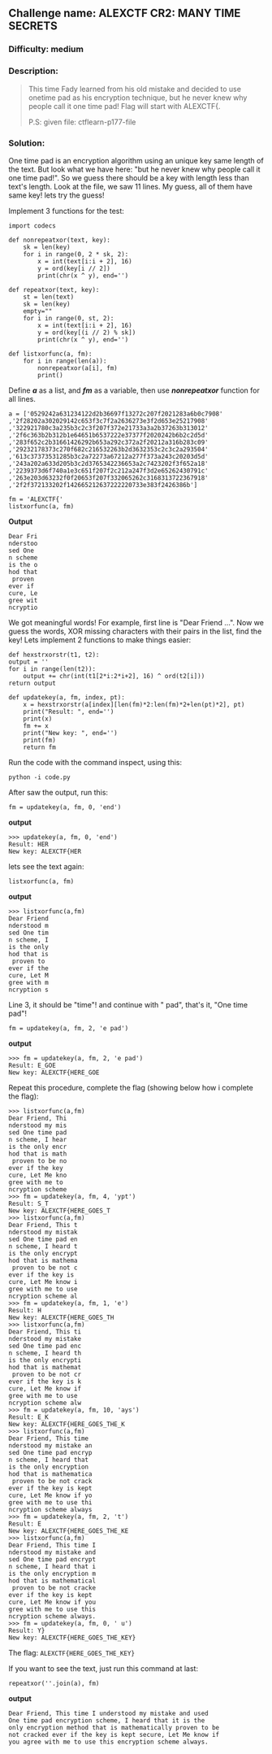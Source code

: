 ## Challenge name: ALEXCTF CR2: MANY TIME SECRETS
### Difficulty:	medium

### Description:
> This time Fady learned from his old mistake and decided to use onetime pad as his encryption technique, but he never knew why people call it one time pad! Flag will start with ALEXCTF{. 
> 
> P.S: given file: ctflearn-p177-file

### Solution:

One time pad is an encryption algorithm using an unique key same length of the text. But look what we have here: "but he never knew why people call it one time pad!". So we guess there should be a key with length less than text's length.
Look at the file, we saw 11 lines. My guess, all of them have same key!
lets try the guess!

Implement 3 functions for the test:

	import codecs

	def nonrepeatxor(text, key):
		sk = len(key)
		for i in range(0, 2 * sk, 2):
			x = int(text[i:i + 2], 16)
			y = ord(key[i // 2])
			print(chr(x ^ y), end='')

	def repeatxor(text, key):
		st = len(text)
		sk = len(key)
		empty=""
		for i in range(0, st, 2):
			x = int(text[i:i + 2], 16)
			y = ord(key[(i // 2) % sk])
			print(chr(x ^ y), end='')
	
	def listxorfunc(a, fm):
		for i in range(len(a)):
			nonrepeatxor(a[i], fm)
			print()

Define ***a*** as a list, and ***fm*** as a variable, then use ***nonrepeatxor*** function for all lines.

	a = ['0529242a631234122d2b36697f13272c207f2021283a6b0c7908'
	,'2f28202a302029142c653f3c7f2a2636273e3f2d653e25217908'
	,'322921780c3a235b3c2c3f207f372e21733a3a2b37263b313012'
	,'2f6c363b2b312b1e64651b6537222e37377f2020242b6b2c2d5d'
	,'283f652c2b31661426292b653a292c372a2f20212a316b283c09'
	,'29232178373c270f682c216532263b2d3632353c2c3c2a293504'
	,'613c37373531285b3c2a72273a67212a277f373a243c20203d5d'
	,'243a202a633d205b3c2d3765342236653a2c7423202f3f652a18'
	,'2239373d6f740a1e3c651f207f2c212a247f3d2e65262430791c'
	,'263e203d63232f0f20653f207f332065262c3168313722367918'
	,'2f2f372133202f142665212637222220733e383f2426386b']

	fm = 'ALEXCTF{'
	listxorfunc(a, fm)

**Output**
	
    Dear Fri
	nderstoo
	sed One
	n scheme
	is the o
	hod that
	 proven
	ever if
	cure, Le
	gree wit
	ncryptio

We got meaningful words! For example, first line is "Dear Friend ...".
Now we guess the words, XOR missing characters with their pairs in the list, find the key! 
Lets implement 2 functions to make things easier:
	
	def hexstrxorstr(t1, t2):
	output = ''
	for i in range(len(t2)):
		output += chr(int(t1[2*i:2*i+2], 16) ^ ord(t2[i]))
	return output
			
	def updatekey(a, fm, index, pt):
		x = hexstrxorstr(a[index][len(fm)*2:len(fm)*2+len(pt)*2], pt)
		print("Result: ", end='')
		print(x)
		fm += x
		print("New key: ", end='')
		print(fm)
		return fm

Run the code with the command inspect, using this:

	python -i code.py

After saw the output, run this:
	
	fm = updatekey(a, fm, 0, 'end')

**output**

	>>> updatekey(a, fm, 0, 'end')
	Result: HER
	New key: ALEXCTF{HER

lets see the text again:

	listxorfunc(a, fm)

**output**

	>>> listxorfunc(a,fm)
	Dear Friend
	nderstood m
	sed One tim
	n scheme, I
	is the only
	hod that is
	 proven to
	ever if the
	cure, Let M
	gree with m
	ncryption s

Line 3, it should be "time"! and continue with " pad", that's it, "One time pad"!

	fm = updatekey(a, fm, 2, 'e pad')

**output**

	>>> fm = updatekey(a, fm, 2, 'e pad')
	Result: E_GOE
	New key: ALEXCTF{HERE_GOE

Repeat this procedure, complete the flag (showing below how i complete the flag):

	>>> listxorfunc(a,fm)
	Dear Friend, Thi
	nderstood my mis
	sed One time pad
	n scheme, I hear
	is the only encr
	hod that is math
	 proven to be no
	ever if the key
	cure, Let Me kno
	gree with me to
	ncryption scheme
	>>> fm = updatekey(a, fm, 4, 'ypt')
	Result: S_T
	New key: ALEXCTF{HERE_GOES_T
	>>> listxorfunc(a,fm)
	Dear Friend, This t
	nderstood my mistak
	sed One time pad en
	n scheme, I heard t
	is the only encrypt
	hod that is mathema
	 proven to be not c
	ever if the key is
	cure, Let Me know i
	gree with me to use
	ncryption scheme al
	>>> fm = updatekey(a, fm, 1, 'e')
	Result: H
	New key: ALEXCTF{HERE_GOES_TH
	>>> listxorfunc(a,fm)
	Dear Friend, This ti
	nderstood my mistake
	sed One time pad enc
	n scheme, I heard th
	is the only encrypti
	hod that is mathemat
	 proven to be not cr
	ever if the key is k
	cure, Let Me know if
	gree with me to use
	ncryption scheme alw
	>>> fm = updatekey(a, fm, 10, 'ays')
	Result: E_K
	New key: ALEXCTF{HERE_GOES_THE_K
	>>> listxorfunc(a,fm)
	Dear Friend, This time
	nderstood my mistake an
	sed One time pad encryp
	n scheme, I heard that
	is the only encryption
	hod that is mathematica
	 proven to be not crack
	ever if the key is kept
	cure, Let Me know if yo
	gree with me to use thi
	ncryption scheme always
	>>> fm = updatekey(a, fm, 2, 't')
	Result: E
	New key: ALEXCTF{HERE_GOES_THE_KE
	>>> listxorfunc(a,fm)
	Dear Friend, This time I
	nderstood my mistake and
	sed One time pad encrypt
	n scheme, I heard that i
	is the only encryption m
	hod that is mathematical
	 proven to be not cracke
	ever if the key is kept
	cure, Let Me know if you
	gree with me to use this
	ncryption scheme always.
	>>> fm = updatekey(a, fm, 0, ' u')
	Result: Y}
	New key: ALEXCTF{HERE_GOES_THE_KEY}

The flag: `ALEXCTF{HERE_GOES_THE_KEY}`

If you want to see the text, just run this command at last:

	repeatxor(''.join(a), fm)

**output**

	Dear Friend, This time I understood my mistake and used 
	One time pad encryption scheme, I heard that it is the 
	only encryption method that is mathematically proven to be 
	not cracked ever if the key is kept secure, Let Me know if 
	you agree with me to use this encryption scheme always.
